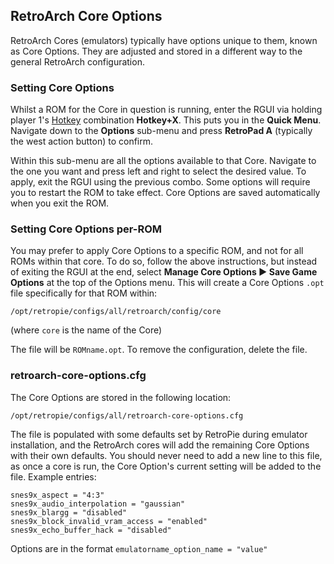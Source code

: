 ## RetroArch Core Options

RetroArch Cores (emulators) typically have options unique to them, known as Core Options. They are adjusted and stored in a different way to the general RetroArch configuration.

### Setting Core Options

Whilst a ROM for the Core in question is running, enter the RGUI via holding player 1's [Hotkey](Controller-Configuration#hotkey) combination **Hotkey+X**. This puts you in the **Quick Menu**. Navigate down to the **Options** sub-menu and press **RetroPad A** (typically the west action button) to confirm.

Within this sub-menu are all the options available to that Core. Navigate to the one you want and press left and right to select the desired value. To apply, exit the RGUI using the previous combo. Some options will require you to restart the ROM to take effect. Core Options are saved automatically when you exit the ROM.

### Setting Core Options per-ROM

You may prefer to apply Core Options to a specific ROM, and not for all ROMs within that core. To do so, follow the above instructions, but instead of exiting the RGUI at the end, select **Manage Core Options ▶ Save Game Options** at the top of the Options menu. This will create a Core Options `.opt` file specifically for that ROM within:

```
/opt/retropie/configs/all/retroarch/config/core
```
(where `core` is the name of the Core)

The file will be `ROMname.opt`. To remove the configuration, delete the file.

### retroarch-core-options.cfg

The Core Options are stored in the following location:
```
/opt/retropie/configs/all/retroarch-core-options.cfg
```

The file is populated with some defaults set by RetroPie during emulator installation, and the RetroArch cores will add the remaining Core Options with their own defaults. You should never need to add a new line to this file, as once a core is run, the Core Option's current setting will be added to the file. Example entries:

```
snes9x_aspect = "4:3"
snes9x_audio_interpolation = "gaussian"
snes9x_blargg = "disabled"
snes9x_block_invalid_vram_access = "enabled"
snes9x_echo_buffer_hack = "disabled"
```

Options are in the format `emulatorname_option_name = "value"`

